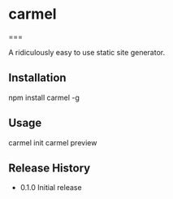 # carmel
===

A ridiculously easy to use static site generator.

## Installation

npm install carmel -g

## Usage

carmel init
carmel preview

## Release History

* 0.1.0 Initial release
